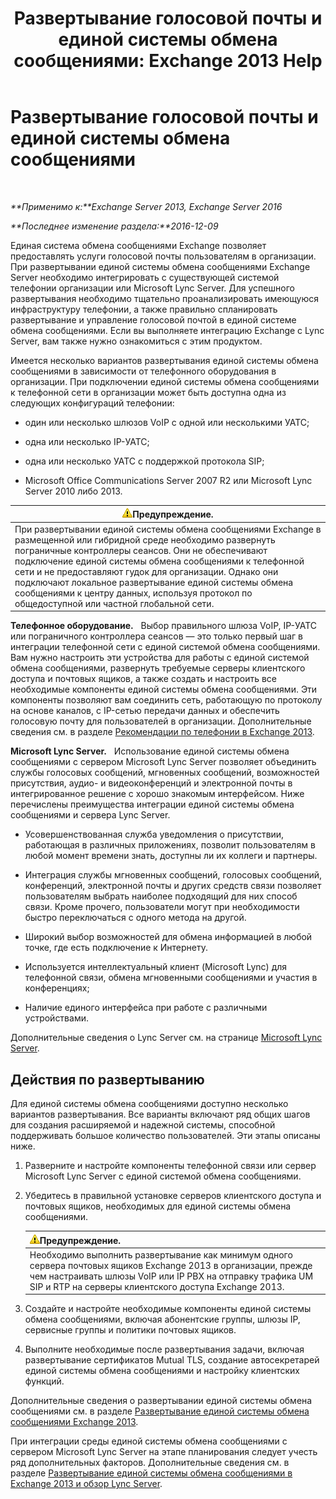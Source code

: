 ﻿---
title: 'Развертывание голосовой почты и единой системы обмена сообщениями: Exchange 2013 Help'
TOCTitle: Развертывание голосовой почты и единой системы обмена сообщениями
ms:assetid: 3df61b62-a1e4-41fb-969c-319189ae4e42
ms:mtpsurl: https://technet.microsoft.com/ru-ru/library/JJ673519(v=EXCHG.150)
ms:contentKeyID: 50487867
ms.date: 04/30/2018
mtps_version: v=EXCHG.150
ms.translationtype: HT
---

# Развертывание голосовой почты и единой системы обмена сообщениями

 

_**Применимо к:**Exchange Server 2013, Exchange Server 2016_

_**Последнее изменение раздела:**2016-12-09_

Единая система обмена сообщениями Exchange позволяет предоставлять услуги голосовой почты пользователям в организации. При развертывании единой системы обмена сообщениями Exchange Server необходимо интегрировать с существующей системой телефонии организации или Microsoft Lync Server. Для успешного развертывания необходимо тщательно проанализировать имеющуюся инфраструктуру телефонии, а также правильно спланировать развертывание и управление голосовой почтой в единой системе обмена сообщениями. Если вы выполняете интеграцию Exchange с Lync Server, вам также нужно ознакомиться с этим продуктом.

Имеется несколько вариантов развертывания единой системы обмена сообщениями в зависимости от телефонного оборудования в организации. При подключении единой системы обмена сообщениями к телефонной сети в организации может быть доступна одна из следующих конфигураций телефонии:

  - один или несколько шлюзов VoIP с одной или несколькими УАТС;

  - одна или несколько IP-УАТС;

  - одна или несколько УАТС с поддержкой протокола SIP;

  - Microsoft Office Communications Server 2007 R2 или Microsoft Lync Server 2010 либо 2013.

<table>
<thead>
<tr class="header">
<th><img src="images/JJ983803.warning(EXCHG.150).gif" title="Предупреждение" alt="Предупреждение" />Предупреждение.</th>
</tr>
</thead>
<tbody>
<tr class="odd">
<td>При развертывании единой системы обмена сообщениями Exchange в размещенной или гибридной среде необходимо развернуть пограничные контроллеры сеансов. Они не обеспечивают подключение единой системы обмена сообщениями к телефонной сети и не предоставляют гудок для организации. Однако они подключают локальное развертывание единой системы обмена сообщениями к центру данных, используя протокол по общедоступной или частной глобальной сети.</td>
</tr>
</tbody>
</table>


**Телефонное оборудование.**   Выбор правильного шлюза VoIP, IP-УАТС или пограничного контроллера сеансов — это только первый шаг в интеграции телефонной сети с единой системой обмена сообщениями. Вам нужно настроить эти устройства для работы с единой системой обмена сообщениями, развернуть требуемые серверы клиентского доступа и почтовых ящиков, а также создать и настроить все необходимые компоненты единой системы обмена сообщениями. Эти компоненты позволяют вам соединить сеть, работающую по протоколу на основе каналов, с IP-сетью передачи данных и обеспечить голосовую почту для пользователей в организации. Дополнительные сведения см. в разделе [Рекомендации по телефонии в Exchange 2013](telephony-advisor-for-exchange-2013-exchange-2013-help.md).

**Microsoft Lync Server.**   Использование единой системы обмена сообщениями с сервером Microsoft Lync Server позволяет объединить службы голосовых сообщений, мгновенных сообщений, возможностей присутствия, аудио- и видеоконференций и электронной почты в интегрированное решение с хорошо знакомым интерфейсом. Ниже перечислены преимущества интеграции единой системы обмена сообщениями и сервера Lync Server.

  - Усовершенствованная служба уведомления о присутствии, работающая в различных приложениях, позволит пользователям в любой момент времени знать, доступны ли их коллеги и партнеры.

  - Интеграция службы мгновенных сообщений, голосовых сообщений, конференций, электронной почты и других средств связи позволяет пользователям выбрать наиболее подходящий для них способ связи. Кроме прочего, пользователи могут при необходимости быстро переключаться с одного метода на другой.

  - Широкий выбор возможностей для обмена информацией в любой точке, где есть подключение к Интернету.

  - Используется интеллектуальный клиент (Microsoft Lync) для телефонной связи, обмена мгновенными сообщениями и участия в конференциях;

  - Наличие единого интерфейса при работе с различными устройствами.

Дополнительные сведения о Lync Server см. на странице [Microsoft Lync Server](https://go.microsoft.com/fwlink/p/?linkid=265752).

## Действия по развертыванию

Для единой системы обмена сообщениями доступно несколько вариантов развертывания. Все варианты включают ряд общих шагов для создания расширяемой и надежной системы, способной поддерживать большое количество пользователей. Эти этапы описаны ниже.

1.  Разверните и настройте компоненты телефонной связи или сервер Microsoft Lync Server с единой системой обмена сообщениями.

2.  Убедитесь в правильной установке серверов клиентского доступа и почтовых ящиков, необходимых для единой системы обмена сообщениями.
    
    <table>
    <thead>
    <tr class="header">
    <th><img src="images/JJ983803.warning(EXCHG.150).gif" title="Предупреждение" alt="Предупреждение" />Предупреждение.</th>
    </tr>
    </thead>
    <tbody>
    <tr class="odd">
    <td>Необходимо выполнить развертывание как минимум одного сервера почтовых ящиков Exchange 2013 в организации, прежде чем настраивать шлюзы VoIP или IP PBX на отправку трафика UM SIP и RTP на серверы клиентского доступа Exchange 2013.</td>
    </tr>
    </tbody>
    </table>


3.  Создайте и настройте необходимые компоненты единой системы обмена сообщениями, включая абонентские группы, шлюзы IP, сервисные группы и политики почтовых ящиков.

4.  Выполните необходимые после развертывания задачи, включая развертывание сертификатов Mutual TLS, создание автосекретарей единой системы обмена сообщениями и настройку клиентских функций.

Дополнительные сведения о развертывании единой системы обмена сообщениями см. в разделе [Развертывание единой системы обмена сообщениями Exchange 2013](deploy-exchange-2013-um-exchange-2013-help.md).

При интеграции среды единой системы обмена сообщениями с сервером Microsoft Lync Server на этапе планирования следует учесть ряд дополнительных факторов. Дополнительные сведения см. в разделе [Развертывание единой системы обмена сообщениями в Exchange 2013 и обзор Lync Server](deploying-exchange-2013-um-and-lync-server-overview-exchange-2013-help.md).


